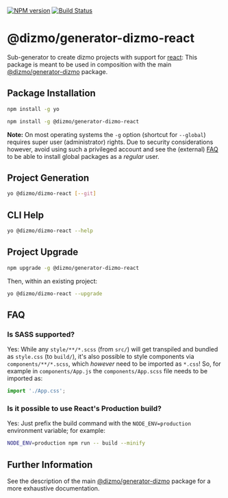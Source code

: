 [![NPM version](https://badge.fury.io/js/%40dizmo%2Fgenerator-dizmo-react.svg)](https://npmjs.org/package/@dizmo/generator-dizmo-react)
[![Build Status](https://travis-ci.org/dizmo/yeoman-generator-dizmo-react.svg?branch=master)](https://travis-ci.org/dizmo/yeoman-generator-dizmo-react)

# @dizmo/generator-dizmo-react

Sub-generator to create dizmo projects with support for [react]: This package is meant to be used in composition with the main [@dizmo/generator-dizmo] package.

[react]: https://reactjs.org/

## Package Installation

```sh
npm install -g yo
```

```sh
npm install -g @dizmo/generator-dizmo-react
```

**Note:** On most operating systems the `-g` option (shortcut for `--global`) requires super user (administrator) rights. Due to security considerations however, avoid using such a privileged account and see the (external) [FAQ] to be able to install global packages as a *regular* user.

[FAQ]: https://github.com/dizmo/yeoman-generator-dizmo#i-cannot-install-yo-globally-with-npm-install--g

## Project Generation

```sh
yo @dizmo/dizmo-react [--git]
```

## CLI Help

```sh
yo @dizmo/dizmo-react --help
```

## Project Upgrade

```sh
npm upgrade -g @dizmo/generator-dizmo-react
```

Then, within an existing project:

```sh
yo @dizmo/dizmo-react --upgrade
```

## FAQ

### Is SASS supported?

Yes: While any `style/**/*.scss` (from `src/`) will get transpiled and bundled as `style.css` (to `build/`), it's also possible to style components via `components/**/*.scss`, which *however* need to be imported as `*.css`! So, for example in `components/App.js` the `components/App.scss` file needs to be imported as:

```javascript
import './App.css';
```

### Is it possible to use React's Production build?

Yes: Just prefix the build command with the `NODE_ENV=production` environment variable; for example:

```sh
NODE_ENV=production npm run -- build --minify
```

## Further Information

See the description of the main [@dizmo/generator-dizmo] package for a more exhaustive documentation.

[@dizmo/generator-dizmo]: https://www.npmjs.com/package/@dizmo/generator-dizmo
